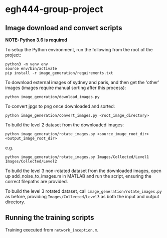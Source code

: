 # egh444-group-project

## Image download and convert scripts

**NOTE: Python 3.6 is required**

To setup the Python environment, run the following from the root of the project:

```
python3 -m venv env
source env/bin/activate
pip install -r image_generation/requirements.txt
```

To download external images of sydney and paris, and then get the 'other' images (images require manual sorting after this process):
```
python image_generation/download_images.py
```

To convert jpgs to png once downloaded and sorted:
```
python image_generation/convert_images.py <root_image_directory>
```

To build the level 2 dataset from the downloaded images:
```
python image_generation/rotate_images.py <source_image_root_dir> <output_image_root_dir>
```
e.g.
```
python image_generation/rotate_images.py Images/Collected/Level1 Images/Collected/Level2
```

To build the level 3 non-rotated dataset from the downloaded images, open up add_noise_to_images.m in MATLAB and run the script, ensuring the correct filepaths are provided.

To build the level 3 rotated dataset, call `image_generation/rotate_images.py` as before, providing `Images/Collected/Level3` as both the input and output directory.

## Running the training scripts

Training executed from `network_inception.m`.
